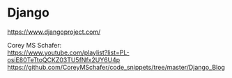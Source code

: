 # Django  
https://www.djangoproject.com/

Corey MS Schafer:  
https://www.youtube.com/playlist?list=PL-osiE80TeTtoQCKZ03TU5fNfx2UY6U4p  
https://github.com/CoreyMSchafer/code_snippets/tree/master/Django_Blog  

